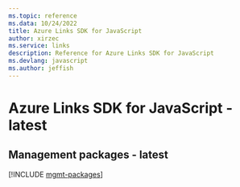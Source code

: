 ```yaml
---
ms.topic: reference
ms.data: 10/24/2022
title: Azure Links SDK for JavaScript
author: xirzec
ms.service: links
description: Reference for Azure Links SDK for JavaScript
ms.devlang: javascript
ms.author: jeffish
---
```

# Azure Links SDK for JavaScript - latest

## Management packages - latest
[!INCLUDE [mgmt-packages](links-mgmt-index.md)]